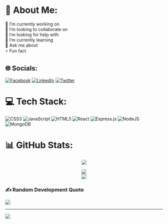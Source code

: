 # 💫 About Me:

🔭 I’m currently working on<br>👯 I’m looking to collaborate on<br>🤝 I’m looking for help with<br>🌱 I’m currently learning<br>💬 Ask me about<br>⚡ Fun fact

## 🌐 Socials:

[![Facebook](https://img.shields.io/badge/Facebook-%231877F2.svg?logo=Facebook&logoColor=white)](https://facebook.com/tarek161803) [![LinkedIn](https://img.shields.io/badge/LinkedIn-%230077B5.svg?logo=linkedin&logoColor=white)](https://linkedin.com/in/tarek161803) [![Twitter](https://img.shields.io/badge/Twitter-%231DA1F2.svg?logo=Twitter&logoColor=white)](https://twitter.com/tarek161803)

# 💻 Tech Stack:

![CSS3](https://img.shields.io/badge/css3-%231572B6.svg?style=for-the-badge&logo=css3&logoColor=white) ![JavaScript](https://img.shields.io/badge/javascript-%23323330.svg?style=for-the-badge&logo=javascript&logoColor=%23F7DF1E) ![HTML5](https://img.shields.io/badge/html5-%23E34F26.svg?style=for-the-badge&logo=html5&logoColor=white) ![React](https://img.shields.io/badge/react-%2320232a.svg?style=for-the-badge&logo=react&logoColor=%2361DAFB) ![Express.js](https://img.shields.io/badge/express.js-%23404d59.svg?style=for-the-badge&logo=express&logoColor=%2361DAFB) ![NodeJS](https://img.shields.io/badge/node.js-6DA55F?style=for-the-badge&logo=node.js&logoColor=white) ![MongoDB](https://img.shields.io/badge/MongoDB-%234ea94b.svg?style=for-the-badge&logo=mongodb&logoColor=white)

# 📊 GitHub Stats:

<div align='center'>

<img src="https://github-readme-stats.vercel.app/api/top-langs/?username=itarek99&theme=react&hide_border=true&include_all_commits=true&count_private=true&layout=compact" />

![](https://github-readme-stats.vercel.app/api/top-langs/?username=itarek99&theme=react&hide_border=true&include_all_commits=true&count_private=true&layout=compact)<br/>
![](https://github-readme-streak-stats.herokuapp.com/?user=itarek99&theme=react&hide_border=true)

</div>

### ✍️ Random Development Quote

![](https://quotes-github-readme.vercel.app/api?type=horizontal&theme=dark)

---

[![](https://visitcount.itsvg.in/api?id=itarek99&icon=0&color=0)](https://visitcount.itsvg.in)
